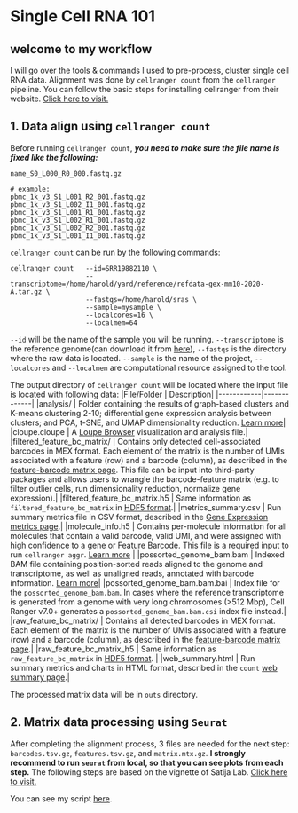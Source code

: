# Single Cell RNA 101

## welcome to my workflow
I will go over the tools & commands I used to pre-process, cluster single cell RNA data.
Alignment was done by `cellranger count` from the `cellranger` pipeline. You can follow the basic steps for installing cellranger from their website. [Click here to visit.](https://support.10xgenomics.com/single-cell-gene-expression/software/pipelines/latest/using/tutorial_in)


## 1. Data align using `cellranger count`

Before running `cellranger count`, ***you need to make sure the file name is fixed like the following:***

```
name_S0_L000_R0_000.fastq.gz

# example:
pbmc_1k_v3_S1_L001_R2_001.fastq.gz
pbmc_1k_v3_S1_L002_I1_001.fastq.gz
pbmc_1k_v3_S1_L001_R1_001.fastq.gz
pbmc_1k_v3_S1_L002_R1_001.fastq.gz
pbmc_1k_v3_S1_L002_R2_001.fastq.gz
pbmc_1k_v3_S1_L001_I1_001.fastq.gz
```



`cellranger count` can be run by the following commands:
```
cellranger count   --id=SRR19882110 \ 
                   --transcriptome=/home/harold/yard/reference/refdata-gex-mm10-2020-A.tar.gz \
                   --fastqs=/home/harold/sras \
                   --sample=mysample \
                   --localcores=16 \
                   --localmem=64
```



`--id` will be the name of the sample you will be running. `--transcriptome` is the reference genome(can download it from [here](https://support.10xgenomics.com/single-cell-gene-expression/software/downloads/latest)), `--fastqs` is the directory where the raw data is located. `--sample` is the name of the project, `--localcores` and `--localmem` are computational resource assigned to the tool.

The output directory of `cellranger count` will be located where the input file is located with following data:
|File/Folder |	Description|
|------------|-------------|
|analysis/ |	Folder containing the results of graph-based clusters and K-means clustering 2-10; differential gene expression analysis between clusters; and PCA, t-SNE, and UMAP dimensionality reduction. [Learn more](https://support.10xgenomics.com/single-cell-gene-expression/software/pipelines/latest/output/analysis)|
|cloupe.cloupe |	A [Loupe Browser](https://support.10xgenomics.com/single-cell-gene-expression/software/visualization/latest/tutorial) visualization and analysis file.|
|filtered_feature_bc_matrix/ | 	Contains only detected cell-associated barcodes in MEX format. Each element of the matrix is the number of UMIs associated with a feature (row) and a barcode (column), as described in the [feature-barcode matrix page](https://support.10xgenomics.com/single-cell-gene-expression/software/pipelines/latest/output/matrices). This file can be input into third-party packages and allows users to wrangle the barcode-feature matrix (e.g. to filter outlier cells, run dimensionality reduction, normalize gene expression).|
|filtered_feature_bc_matrix.h5 |	Same information as `filtered_feature_bc_matrix` in [HDF5 format](https://support.10xgenomics.com/single-cell-gene-expression/software/pipelines/latest/advanced/h5_matrices).|
|metrics_summary.csv |	Run summary metrics file in CSV format, described in the [Gene Expression metrics page](https://support.10xgenomics.com/single-cell-gene-expression/software/pipelines/latest/output/gex-metrics).|
|molecule_info.h5 |	Contains per-molecule information for all molecules that contain a valid barcode, valid UMI, and were assigned with high confidence to a gene or Feature Barcode. This file is a required input to run `cellranger aggr`. [Learn more](https://support.10xgenomics.com/single-cell-gene-expression/software/pipelines/latest/output/molecule_info) |
|possorted_genome_bam.bam |	Indexed BAM file containing position-sorted reads aligned to the genome and transcriptome, as well as unaligned reads, annotated with barcode information. [Learn more](https://support.10xgenomics.com/single-cell-gene-expression/software/pipelines/latest/output/bam)|
|possorted_genome_bam.bam.bai |	Index file for the `possorted_genome_bam.bam`. In cases where the reference transcriptome is generated from a genome with very long chromosomes (>512 Mbp), Cell Ranger v7.0+ generates a `possorted_genome_bam.bam.csi` index file instead.|
|raw_feature_bc_matrix/ |	Contains all detected barcodes in MEX format. Each element of the matrix is the number of UMIs associated with a feature (row) and a barcode (column), as described in the [feature-barcode matrix page](https://support.10xgenomics.com/single-cell-gene-expression/software/pipelines/latest/output/matrices).|
|raw_feature_bc_matrix_h5 |	Same information as `raw_feature_bc_matrix` in [HDF5 format](https://support.10xgenomics.com/single-cell-gene-expression/software/pipelines/latest/advanced/h5_matrices). |
|web_summary.html |	Run summary metrics and charts in HTML format, described in the `count` [web summary page](https://support.10xgenomics.com/single-cell-gene-expression/software/pipelines/latest/output/summary).|

The processed matrix data will be in `outs` directory.

## 2. Matrix data processing using `Seurat`

After completing the alignment process, 3 files are needed for the next step: `barcodes.tsv.gz`, `features.tsv.gz`, and `matrix.mtx.gz`.
**I strongly recommend to run `seurat` from local, so that you can see plots from each step.**
The following steps are based on the vignette of Satija Lab. [Click here to visit.](https://satijalab.org/seurat/articles/pbmc3k_tutorial.html)

You can see my script [here](https://github.com/hoonbiolab/HL-SCRNA/blob/main/sandbox/HS/Seurat.R).

